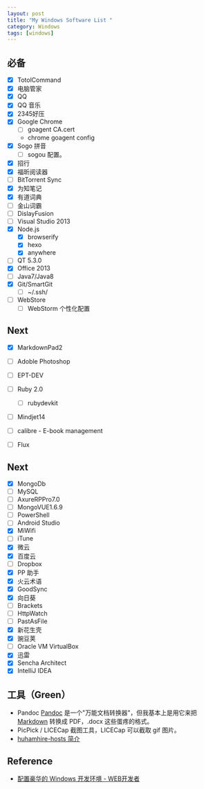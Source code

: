 ```yaml
---
layout: post
title: "My Windows Software List "
category: Windows
tags: [windows]
--- 
```


## 必备

- [x] TotolCommand
- [x] 电脑管家
- [x] QQ
- [x] QQ 音乐
- [x] 2345好压
- [x] Google Chrome
    - [ ]  goagent CA.cert
    - chrome goagent config
- [x] Sogo 拼音
    - [ ] sogou 配置。
- [x] 招行
- [x] 福昕阅读器
- [ ] BitTorrent Sync <input type='hidden' value='UH4Z3PIMHCG2HL6NXGBKTSI2WX2WHAWE' />
- [x] 为知笔记
- [x] 有道词典
- [ ] 金山词霸
- [ ] DislayFusion
- [ ] Visual Studio 2013
- [x] Node.js
    - [x] browserify
    - [x] hexo
    - [x] anywhere
- [ ] QT 5.3.0
- [x] Office 2013
- [ ] Java7/Java8
- [x] Git/SmartGit
    - [ ] ~/.ssh/
- [ ] WebStore
    - [ ] WebStorm 个性化配置

## Next

- [x] MarkdownPad2
- [ ] Adoble Photoshop
- [ ] EPT-DEV
- [ ] Ruby 2.0
    - [ ] rubydevkit
- [ ] Mindjet14
- [ ] calibre - E-book management
- [ ] Flux


## Next

- [x] MongoDb
- [ ] MySQL
- [ ] AxureRPPro7.0
- [ ] MongoVUE1.6.9
- [ ] PowerShell
- [ ] Android Studio
- [x] MiWifi
- [ ] iTune
- [x] 微云
- [x] 百度云
- [ ] Dropbox
- [x] PP 助手
- [x] 火云术语
- [x] GoodSync
- [x] 向日葵
- [ ] Brackets
- [ ] HttpWatch
- [ ] PastAsFile
- [x] 新花生壳
- [x] 豌豆荚
- [ ] Oracle VM VirtualBox
- [x] 迅雷
- [x] Sencha Architect
- [x] IntelliJ IDEA

## 工具（Green）

- Pandoc [Pandoc](http://johnmacfarlane.net/pandoc/ "Pandoc") 是一个"万能文档转换器"，但我基本上是用它来把 [Markdown](http://daringfireball.net/projects/markdown/ "Markdown") 转换成 PDF，.docx 这些蛋疼的格式。
- PicPick / LICECap 截图工具，LICECap 可以截取 gif 图片。
- [huhamhire-hosts 简介](https://hosts.huhamhire.com/introduction.html)

## Reference

- [配置豪华的 Windows 开发环境 - WEB开发者](http://www.admin10000.com/document/4724.html)
